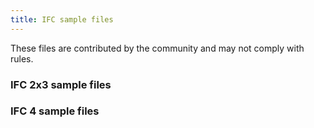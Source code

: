 ```yaml
---
title: IFC sample files
---
```


These files are contributed by the community and may not comply with rules.

### IFC 2x3 sample files


### IFC 4 sample files

